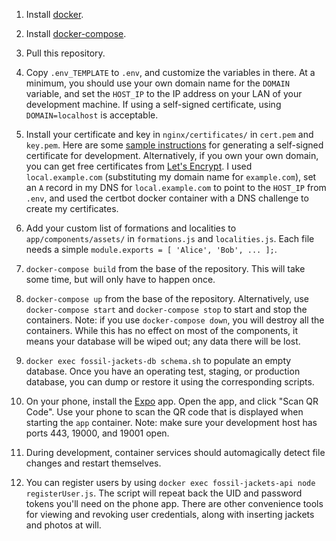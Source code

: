 1. Install [docker](https://docs.docker.com/install/).

1. Install [docker-compose](https://docs.docker.com/compose/install/).

1. Pull this repository.

1. Copy `.env_TEMPLATE` to `.env`, and customize the variables in there.  At a minimum, you should use your own domain name for the `DOMAIN` variable, and set the `HOST_IP` to the IP address on your LAN of your development machine.  If using a self-signed certificate, using `DOMAIN=localhost` is acceptable.

1. Install your certificate and key in `nginx/certificates/` in `cert.pem` and `key.pem`.  Here are some [sample instructions](https://stackoverflow.com/a/10176685) for generating a self-signed certificate for development.  Alternatively, if you own your own domain, you can get free certificates from [Let's Encrypt](https://letsencrypt.org/getting-started/).  I used `local.example.com` (substituting my domain name for `example.com`), set an `A` record in my DNS for `local.example.com` to point to the `HOST_IP` from `.env`, and used the certbot docker container with a DNS challenge to create my certificates.

1. Add your custom list of formations and localities to `app/components/assets/` in `formations.js` and `localities.js`.  Each file needs a simple `module.exports = [ 'Alice', 'Bob', ... ];`.

1. `docker-compose build` from the base of the repository.  This will take some time, but will only have to happen once.

1. `docker-compose up` from the base of the repository.  Alternatively, use `docker-compose start` and `docker-compose stop` to start and stop the containers.  Note: if you use `docker-compose down`, you will destroy all the containers.  While this has no effect on most of the components, it means your database will be wiped out; any data there will be lost.

1. `docker exec fossil-jackets-db schema.sh` to populate an empty database.  Once you have an operating test, staging, or production database, you can dump or restore it using the corresponding scripts.

1. On your phone, install the [Expo](https://expo.io/tools#client) app.  Open the app, and click "Scan QR Code".  Use your phone to scan the QR code that is displayed when starting the `app` container.  Note: make sure your development host has ports 443, 19000, and 19001 open.

1. During development, container services should automagically detect file changes and restart themselves.

1. You can register users by using `docker exec fossil-jackets-api node registerUser.js`.  The script will repeat back the UID and password tokens you'll need on the phone app.  There are other convenience tools for viewing and revoking user credentials, along with inserting jackets and photos at will.
